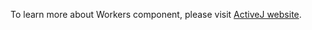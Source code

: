 To learn more about Workers component, please visit [ActiveJ website](https://activej.io/boot/workers).